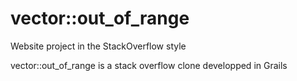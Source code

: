 # vector::out_of_range
Website project in the StackOverflow style

vector::out_of_range is a stack overflow clone developped in Grails
